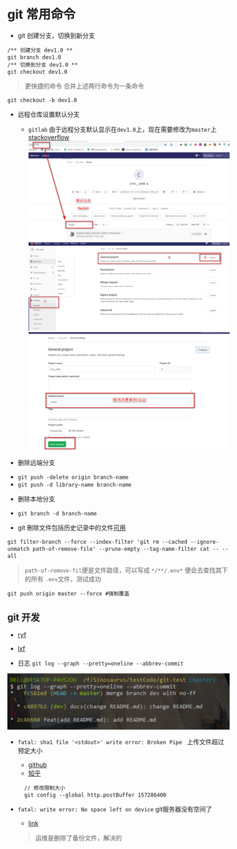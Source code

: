 # git 常用命令

+ git 创建分支，切换到新分支
```
/** 创建分支 dev1.0 **
git branch dev1.0
/** 切换到分支 dev1.0 **
git checkout dev1.0
```
> 更快捷的命令 合并上述两行命令为一条命令
```
git checkout -b dev1.0
```

+ 远程仓库设置默认分支
  + `gitlab`
  由于远程分支默认显示在`dev1.0`上，现在需要修改为`master`上 [stackoverflow](https://stackoverflow.com/questions/30987216/change-default-branch-in-gitlab)
  ![默认显示master](./../images/git/gitlab1.png)
  ![gitlab设置顺序](./../images/git/gitlab2.png)
  ![具体细节](./../images/git/gitlab3.png)

+ 删除远端分支
 - `git push -delete origin branch-name`
 - `git push -d library-name branch-name` 
+ 删除本地分支
 - `git branch -d branch-name`

+ git 刪除文件包括历史记录中的文件[可用](https://blog.kongfanjian.com/2015/03/02/%E6%B0%B8%E4%B9%85%E5%88%A0%E9%99%A4git%E4%BB%93%E5%BA%93%E4%B8%AD%E7%9A%84%E6%96%87%E4%BB%B6%E4%B8%8E%E5%8E%86%E5%8F%B2%E8%AE%B0%E5%BD%95/)
```
git filter-branch --force --index-filter 'git rm --cached --ignore-unmatch path-of-remove-file' --prune-empty --tag-name-filter cat -- --all
```  
> `path-of-remove-fil`便是文件路径，可以写成 `*/**/.env*` 便会去查找其下的所有 `.env`文件，测试成功

```
git push origin master --force #强制覆盖
```

## git 开发
+ [ryf](http://www.ruanyifeng.com/blog/2012/07/git.html)
+ [lxf](https://www.liaoxuefeng.com/wiki/896043488029600/900005860592480)

+ 日志 `git log --graph --pretty=oneline --abbrev-commit`

 ![git-log](./../images/git/20190823101026.jpg)

+ `fatal: sha1 file '<stdout>' write error: Broken Pipe ` 上传文件超过预定大小
  - [github](https://github.com/git-lfs/git-lfs/issues/2428)
  - [知乎](https://zhuanlan.zhihu.com/p/40634410)

  ```
    // 修改限制大小
    git config --global http.postBuffer 157286400
  ```
+ `fatal: write error: No space left on device` git服务器没有空间了
  - [link](https://blog.csdn.net/jia4525036/article/details/52094763)
  
  > 运维是删除了备份文件，解决的